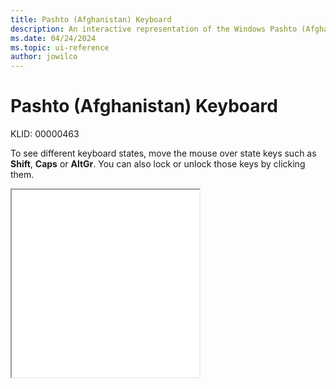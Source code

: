 ```yaml
---
title: Pashto (Afghanistan) Keyboard
description: An interactive representation of the Windows Pashto (Afghanistan) keyboard. To see different keyboard states, click or move the mouse over the state keys.
ms.date: 04/24/2024
ms.topic: ui-reference
author: jowilco
---
```


# Pashto (Afghanistan) Keyboard

KLID: 00000463

To see different keyboard states, move the mouse over state keys such as **Shift**, **Caps** or **AltGr**. You can also lock or unlock those keys by clicking them.

<iframe src="kbdpash.html" height="300"></iframe>
